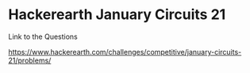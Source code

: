 # Hackerearth January Circuits 21

Link to the Questions

https://www.hackerearth.com/challenges/competitive/january-circuits-21/problems/
